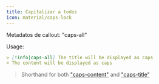 ```yaml
---
title: Capitalizar a todos
icon: material/caps-lock
---
```


Metadatos de callout: "caps-all"

Usage:
```md
> [!info|caps-all] The title will be displayed as caps
> The content will be displayed as caps
```
> Shorthand for both ["caps-content"](../content-styling/page-6.md) and ["caps-title"](../title-styling/page-16.md)